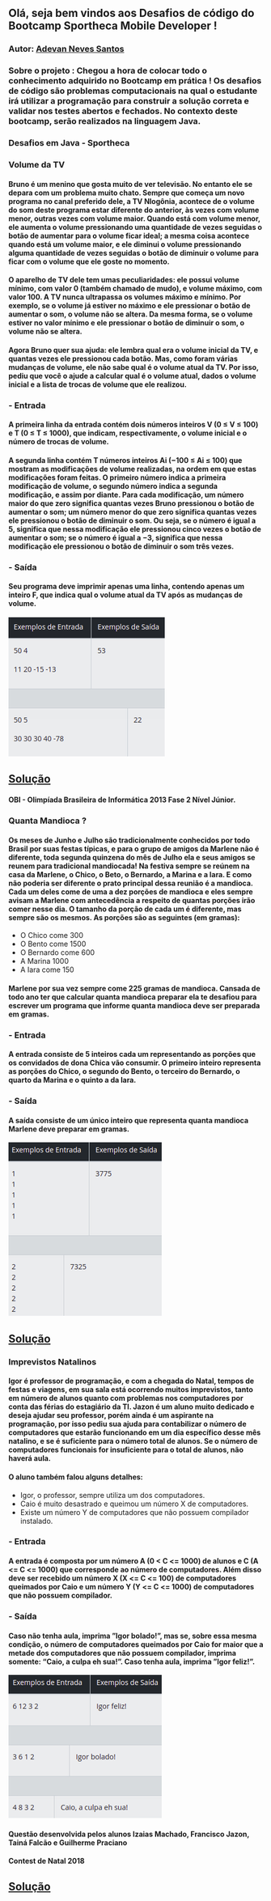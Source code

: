 ## Olá, seja bem vindos aos Desafios de código do Bootcamp Sportheca Mobile Developer !

### Autor: [Adevan Neves Santos](https://www.linkedin.com/in/adevan-neves-santos/)

### Sobre o projeto : Chegou a hora de colocar todo o conhecimento adquirido no Bootcamp em prática ! Os desafios de código são problemas computacionais na qual o estudante irá utilizar a programação para construir a solução correta e validar nos testes abertos e fechados. No contexto deste bootcamp, serão realizados na linguagem Java.

### Desafios em Java - Sportheca

### Volume da TV

#### Bruno é um menino que gosta muito de ver televisão. No entanto ele se depara com um problema muito chato. Sempre que começa um novo programa no canal preferido dele, a TV Nlogônia, acontece de o volume do som deste programa estar diferente do anterior, às vezes com volume menor, outras vezes com volume maior. Quando está com volume menor, ele aumenta o volume pressionando uma quantidade de vezes seguidas o botão de aumentar para o volume ficar ideal; a mesma coisa acontece quando está um volume maior, e ele diminui o volume pressionando alguma quantidade de vezes seguidas o botão de diminuir o volume para ficar com o volume que ele goste no momento.

#### O aparelho de TV dele tem umas peculiaridades: ele possui volume mínimo, com valor 0 (também chamado de mudo), e volume máximo, com valor 100. A TV nunca ultrapassa os volumes máximo e mínimo. Por exemplo, se o volume já estiver no máximo e ele pressionar o botão de aumentar o som, o volume não se altera. Da mesma forma, se o volume estiver no valor mínimo e ele pressionar o botão de diminuir o som, o volume não se altera.

#### Agora Bruno quer sua ajuda: ele lembra qual era o volume inicial da TV, e quantas vezes ele pressionou cada botão. Mas, como foram várias mudanças de volume, ele não sabe qual é o volume atual da TV. Por isso, pediu que você o ajude a calcular qual é o volume atual, dados o volume inicial e a lista de trocas de volume que ele realizou.

### - Entrada

#### A primeira linha da entrada contém dois números inteiros V (0 ≤ V ≤ 100) e T (0 ≤ T ≤ 1000), que indicam, respectivamente, o volume inicial e o número de trocas de volume.

#### A segunda linha contém T números inteiros Ai (−100 ≤ Ai ≤ 100) que mostram as modificações de volume realizadas, na ordem em que estas modificações foram feitas. O primeiro número indica a primeira modificação de volume, o segundo número indica a segunda modificação, e assim por diante. Para cada modificação, um número maior do que zero significa quantas vezes Bruno pressionou o botão de aumentar o som; um número menor do que zero significa quantas vezes ele pressionou o botão de diminuir o som. Ou seja, se o número é igual a 5, significa que nessa modificação ele pressionou cinco vezes o botão de aumentar o som; se o número é igual a −3, significa que nessa modificação ele pressionou o botão de diminuir o som três vezes.

### - Saída

#### Seu programa deve imprimir apenas uma linha, contendo apenas um inteiro F, que indica qual o volume atual da TV após as mudanças de volume.

![Alter text](./imgs/desafio-volume-tv.png)

## [Solução](./src/dio/me/desafios/AparelhoTV.java)

#### OBI - Olimpíada Brasileira de Informática 2013 Fase 2 Nível Júnior.

### Quanta Mandioca ?

#### Os meses de Junho e Julho são tradicionalmente conhecidos por todo Brasil por suas festas típicas, e para o grupo de amigos da Marlene não é diferente, toda segunda quinzena do mês de Julho ela e seus amigos se reunem para tradicional mandiocada! Na festiva sempre se reúnem na casa da Marlene, o Chico, o Beto, o Bernardo, a Marina e a Iara. E como não poderia ser diferente o prato principal dessa reunião é a mandioca. Cada um deles come de uma a dez porções de mandioca e eles sempre avisam a Marlene com antecedência a respeito de quantas porções irão comer nesse dia. O tamanho da porção de cada um é diferente, mas sempre são os mesmos. As porções são as seguintes (em gramas):

- O Chico come 300
- O Bento come 1500
- O Bernardo come 600
- A Marina 1000
- A Iara come 150

#### Marlene por sua vez sempre come 225 gramas de mandioca. Cansada de todo ano ter que calcular quanta mandioca preparar ela te desafiou para escrever um programa que informe quanta mandioca deve ser preparada em gramas.

### - Entrada

#### A entrada consiste de 5 inteiros cada um representando as porções que os convidados de dona Chica vão consumir. O primeiro inteiro representa as porções do Chico, o segundo do Bento, o terceiro do Bernardo, o quarto da Marina e o quinto a da Iara.

### - Saída

#### A saída consiste de um único inteiro que representa quanta mandioca Marlene deve preparar em gramas.

![Alter text](./imgs/desafio-quanta-mandioca.png)

## [Solução](./src/dio/me/desafios/QuantaMandioca.java)

### Imprevistos Natalinos

#### Igor é professor de programação, e com a chegada do Natal, tempos de festas e viagens, em sua sala está ocorrendo muitos imprevistos, tanto em número de alunos quanto com problemas nos computadores por conta das férias do estagiário da TI. Jazon é um aluno muito dedicado e deseja ajudar seu professor, porém ainda é um aspirante na programação, por isso pediu sua ajuda para contabilizar o número de computadores que estarão funcionando em um dia específico desse mês natalino, e se é suficiente para o número total de alunos. Se o número de computadores funcionais for insuficiente para o total de alunos, não haverá aula.

#### O aluno também falou alguns detalhes:

- Igor, o professor, sempre utiliza um dos computadores.
- Caio é muito desastrado e queimou um número X de computadores.
- Existe um número Y de computadores que não possuem compilador instalado.

### - Entrada

#### A entrada é composta por um número A (0 < C <= 1000) de alunos e C (A <= C <= 1000) que corresponde ao número de computadores. Além disso deve ser recebido um número X (X <= C <= 100) de computadores queimados por Caio e um número Y (Y <= C <= 1000) de computadores que não possuem compilador.

### - Saída

#### Caso não tenha aula, imprima ”Igor bolado!”, mas se, sobre essa mesma condição, o número de computadores queimados por Caio for maior que a metade dos computadores que não possuem compilador, imprima somente: “Caio, a culpa eh sua!”. Caso tenha aula, imprima ”Igor feliz!”.

![Alter text](./imgs/desafio-imprevistos-natalinos.png)

#### Questão desenvolvida pelos alunos Izaias Machado, Francisco Jazon, Tainá Falcão e Guilherme Praciano

#### Contest de Natal 2018

## [Solução](./src/dio/me/desafios/ImprevistosNatalinos.java)